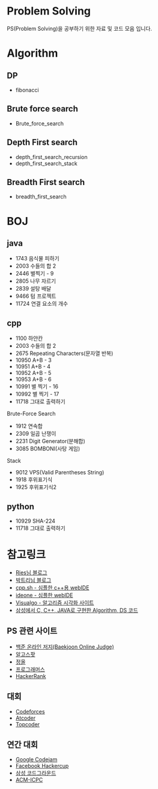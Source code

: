 # Problem Solving
PS(Problem Solving)을 공부하기 위한 자료 및 코드 모음 입니다.

# Algorithm
## DP
- fibonacci

## Brute force search
- Brute_force_search

## Depth First search
- depth_first_search_recursion
- depth_first_search_stack

## Breadth First search
- breadth_first_search

# BOJ
## java
- 1743 음식물 피하기
- 2003 수들의 합 2
- 2446 별찍기 - 9
- 2805 나무 자르기
- 2839 설탕 배달
- 9466 텀 프로젝트
- 11724 연결 요소의 개수

## cpp
- 1100 하얀칸
- 2003 수들의 합 2
- 2675 Repeating Characters(문자열 반복)
- 10950 A+B - 3
- 10951 A+B - 4
- 10952 A+B - 5
- 10953 A+B - 6
- 10991 별 찍기 - 16
- 10992 별 찍기 - 17
- 11718 그대로 출력하기

Brute-Force Search
- 1912 연속합
- 2309 일곱 난쟁이
- 2231 Digit Generator(분해합)
- 3085 BOMBONI(사탕 게임)

Stack
- 9012 VPS(Valid Parentheses String)
- 1918 후위표기식
- 1925 후위표기식2

## python
- 10929 SHA-224
- 11718 그대로 출력하기

# 참고링크
- [Ries님 블로그](https://kks227.blog.me/)
- [박트리님 블로그](http://baactree.tistory.com/14)
- [cpp.sh - 심플한 c++용 webIDE](http://cpp.sh/)
- [ideone - 심플한 webIDE](https://ideone.com/)
- [Visualgo - 알고리즘 시각화 사이트](https://visualgo.net/en)
- [삼성에서 C, C++, JAVA로 구현한 Algorithm, DS 코드](https://www.codeground.org/common/popCodegroundNote)

## PS 관련 사이트
- [백준 온라인 저지(Baekjoon Online Judge)](https://www.acmicpc.net/)
- [알고스팟](https://algospot.com/)
- [정올](http://www.jungol.co.kr/)
- [프로그래머스](https://programmers.co.kr/)
- [HackerRank](https://www.hackerrank.com/)

## 대회
- [Codeforces](http://codeforces.com/)
- [Atcoder](https://atcoder.jp/)
- [Topcoder](https://www.topcoder.com/)

## 연간 대회
- [Google Codejam](https://codingcompetitions.withgoogle.com/codejam)
- [Facebook Hackercup](https://www.facebook.com/hackercup/)
- [삼성 코드그라운드](https://www.codeground.org/)
- [ACM-ICPC](http://icpckorea.org/)
